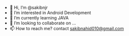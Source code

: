 - 👋 Hi, I’m @sakibnjr
- 👀 I’m interested in Android Development
- 🌱 I’m currently learning JAVA
- 💞️ I’m looking to collaborate on ...
- 📫 How to reach me? contact sakibnahid010@gmail.com
